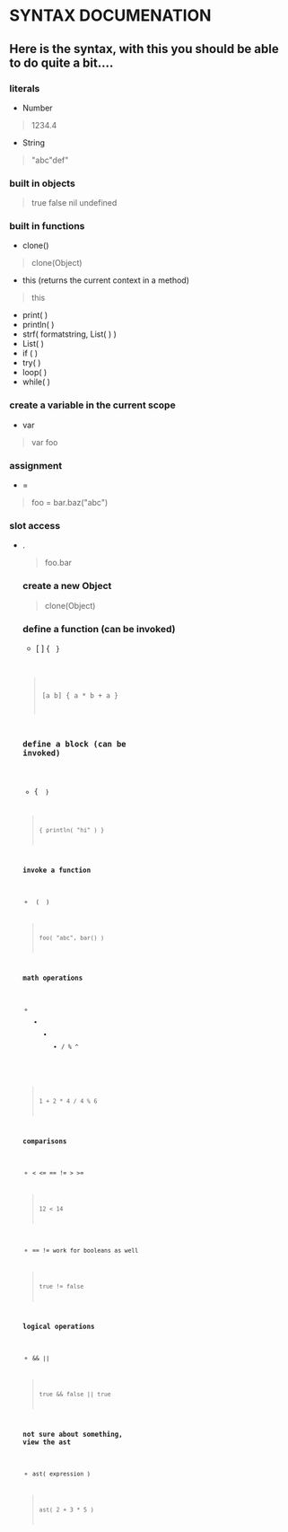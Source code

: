 # SYNTAX DOCUMENATION

## Here is the syntax, with this you should be able to do quite a bit....

### literals
* Number

>    1234.4
* String

>    "abc\"def"

### built in objects
>    true
>    false
>    nil
>    undefined

### built in functions
* clone(<parent>)
>    clone(Object)
* this (returns the current context in a method)
>    this
* print( <values> )
* println( <values> )
* strf( formatstring, List( <args> ) )
* List( <values> )
* if ( <cond> <true> <false> )
* try( <cond> <finally> )
* loop( <list> <func> )
* while( <cond> <block> )

### create a variable in the current scope
* var <name>
>    var foo

### assignment
* <name> = <value>
>    foo = bar.baz("abc")

### slot access
* <object>.<slot>
> foo.bar

### create a new Object
> clone(Object)

### define a function (can be invoked)
* [ <params> ] { <code> }
> [a b] { a * b + a }

### define a block (can be invoked)
* { <code> }
> { println( "hi" ) }

### invoke a function
* <obj> ( <args> )
> foo( "abc", bar() )

### math operations
* + - * / % ^
> 1 + 2 * 4 / 4 % 6

### comparisons
* < <= == != > >=
> 12 < 14
* == != work for booleans as well
> true != false

### logical operations
* && ||
> true && false || true

### not sure about something, view the ast
* ast( expression )
> ast( 2 + 3 * 5 )


